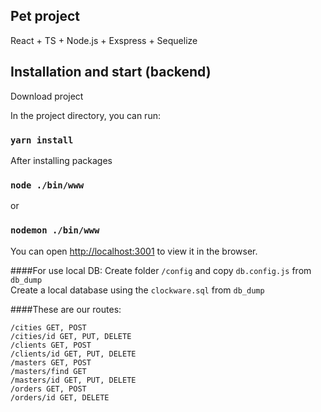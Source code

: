 ## Pet project
React + TS + Node.js + Exspress + Sequelize
## Installation and start (backend)

Download project

In the project directory, you can run:

### `yarn install`

After installing packages

### `node ./bin/www`
or
### `nodemon ./bin/www`

You can open [http://localhost:3001](http://localhost:3001) to view it in the browser.

####For use local DB:
Create folder `/config` and copy `db.config.js` from `db_dump`  <br>
Create a local database using the `clockware.sql` from `db_dump`

####These are our routes:

`/cities GET, POST` <br>
`/cities/id GET, PUT, DELETE` <br>
`/clients GET, POST` <br>
`/clients/id GET, PUT, DELETE` <br>
`/masters GET, POST` <br>
`/masters/find GET` <br>
`/masters/id GET, PUT, DELETE` <br>
`/orders GET, POST` <br>
`/orders/id GET, DELETE` <br>


